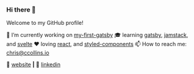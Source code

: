 ### Hi there 👋

Welcome to my GitHub profile!

💫 I’m currently working on [my-first-gatsby][my-first-gatsby]
🎓 learning [gatsby][gatsby], [jamstack][jamstack], and [svelte][svelte]
❤️ loving [react][react], and [styled-components][styled]
📫 How to reach me: chris@ccollins.io

🏡 [website][website] **|**
👔 [linkedin][linkedin]

[website]: https://ccollins.io
[linkedin]: https://www.linkedin.com/in/ccollins1544/
[gatsby]: https://gatsbyjs.org
[jamstack]: https://jamstack.org
[svelte]: https://svelte.dev
[react]: http://reactjs.org
[styled]: https://styled-components.com
[my-first-gatsby]: https://github.com/ccollins1544/my-first-gatsby

<!--
**ccollins1544/ccollins1544** is a ✨ _special_ ✨ repository because its `README.md` (this file) appears on your GitHub profile.

Here are some ideas to get you started:

- 🔭 I’m currently working on ...
- 🌱 I’m currently learning ...
- 👯 I’m looking to collaborate on ...
- 🤔 I’m looking for help with ...
- 💬 Ask me about ...
- 📫 How to reach me: ...
- 😄 Pronouns: ...
- ⚡ Fun fact: ...
-->
